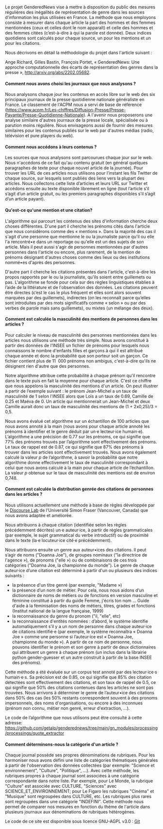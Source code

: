 Le projet GenderedNews vise à mettre à disposition du public des mesures régulières des inégalités de représentation de genre dans les sources d’information les plus utilisées en France. La méthode que nous employons consiste à mesurer dans chaque article la part des hommes et des femmes mentionnées (ceux et celles dont le nom apparaît) et celle des hommes et des femmes citées (c’est-à-dire à qui la parole est donnée). Deux indices quotidiens sont calculés pour chaque source, un pour les mentions et un pour les citations.<br>

Nous décrivons en détail la méthodologie du projet dans l'article suivant :<br>

Ange Richard, Gilles Bastin, François Portet, « GenderedNews: Une approche computationnelle des écarts de représentation des genres dans la presse », <a href ="http://arxiv.org/abs/2202.05682"> http://arxiv.org/abs/2202.05682</a>.<br>

<h4>Comment nous avons choisi les journaux que nous analysons ?</h4>

Nous analysons chaque jour les contenus en accès libre sur le web des six principaux journaux de la presse quotidienne nationale généraliste en France. Le classement de l'ACPM nous a servi de base de référence (<a href="https://www.acpm.fr/Les-chiffres/Diffusion-Presse/Presse-Payante/Presse-Quotidienne-Nationale">https://www.acpm.fr/Les-chiffres/Diffusion-Presse/Presse-Payante/Presse-Quotidienne-Nationale</a>). À l'avenir nous proposerons une analyse similaire d'autres journaux de la presse locale, spécialisée ou à parution moins régulière. Nous envisageons aussi de fournir des mesures similaires pour les contenus publiés sur le web par d'autres médias  (radio, télévision et pure players du web).

<h4>Comment nous accédons à leurs contenus ?</h4>

Les sources que nous analysons sont parcourues chaque jour sur le web. Nous n'accédons de ce fait qu'au contenu gratuit (en général quelques paragraphes de texte pour chaque nouvel article de la journée). Pour trouver les URL de ces articles nous utilisons pour l’instant les fils Twitter de chaque source, sur lesquels sont publiés des liens vers la plupart des articles. Nous collectons cette liste d’articles et leurs URL sur Twitter et accédons ensuite au texte disponible librement en ligne (tout l’article s’il s’agit d’un article gratuit, ou les premiers paragraphes disponibles s’il s’agit d’un article payant).

<h4>Qu'est-ce qu'une mention et une citation?</h4>

L'algorithme qui parcourt les contenus des sites d'information cherche deux choses différentes. D'une part il cherche les prénoms cités dans l'article que nous considérons comme des « mentions ». Dans la majorité des cas il s'agit d'une personne que mentionne le ou la journaliste parce qu'il ou elle l'a rencontré•e dans un reportage ou qu'elle est un des sujets de son article. Mais il peut aussi s'agir de personnes mentionnées par d'autres personnes dans l'article ou encore, plus rarement, de la mention de prénoms désignant d'autres choses comme des lieux ou des institutions nommé•es d'après des personnes.

D'autre part il cherche les citations présentes dans l'article, c'est-à-dire les propos rapportés par le ou la journaliste, qu'ils soient entre guillemets ou pas. L'algorithme se fonde pour cela sur des règles linguistiques établies à l’aide de la littérature et de l'observation des données. Les citations peuvent être directes (c’est le cas le plus fréquent et elles sont alors souvent marquées par des guillemets), indirectes (on les reconnaît parce qu’elles sont introduites par des mots significatifs comme « selon » ou par des verbes de parole mais sans guillemets), ou mixtes (un mélange des deux).

<h4>Comment est calculée la masculinité des mentions de personnes dans les articles ?</h4>

Pour calculer le niveau de masculinité des personnes mentionnées dans les articles nous utilisons une méthode très simple. Nous avons constitué à partir des données de l'INSEE un fichier de prénoms pour lesquels nous connaissons le nombre d'enfants filles et garçons à qui il est attribué chaque année et donc la probabilité que son porteur soit un garçon. Ce fichier contient plus de 11  000 prénoms non ambigus, c'est-à-dire qu'ils ne désignent rien d'autre que des personnes.

Notre algorithme attribue cette probabilité à chaque prénom qu'il rencontre dans le texte puis en fait la moyenne pour chaque article. C'est ce chiffre que nous appelons la masculinité des mentions d'un article. On peut illustrer à partir de l’exemple suivant : le prénom Jean-Michel a un taux de masculinité de 1 selon l'INSEE alors que Loïs a un taux de 0.69, Camille de 0.25 et Maëva de 0. Un article qui mentionnerait un Jean-Michel et deux Camille aurait donc un taux de masculinité des mentions de (1 + 2x0,25)/3 = 0,5.

Nous avons évalué cet algorithme sur un échantillon de 100 articles que nous avons annoté à la main (nous avons pour chaque article annoté les prénoms à identifier et le genre déduit par un·e lecteur·ice humain·e). L’algorithme a une précision de 0.77 sur les prénoms, ce qui signifie que 77% des prénoms trouvés par l’algorithme sont effectivement des prénoms. Le taux de rappel est de 0.87, ce qui signifie que 87% des prénoms à trouver dans les articles sont effectivement trouvés. Nous avons également calculé la valeur <i>p</i> de l’algorithme, à savoir la probabilité que notre algorithme donne effectivement le taux de masculinité correspondant à celui que nous avons calculé à la main pour chaque article de l’échantillon. La valeur <i>p</i> obtenue sur le taux de masculinité des mentions est de environ 0,748.

<h4>Comment est calculée la distribution genrée des  citations de personnes dans les articles ?</h4>

Nous utilisons actuellement une méthode à base de règles développée par le <a href="http://www.sfu.ca/discourse-lab.html">Discourse Lab</a> de l'Université Simon Fraser (Vancouver, Canada) que nous avons adaptée et améliorée.

Nous attribuons à chaque citation (identifiée selon les règles précédemment décrites) un·e auteur·ice, à partir de règles grammaticales (par exemple, le sujet grammatical du verbe introductif) ou de proximité dans le texte (la·e locuteur·ice cité·e précédemment).

Nous attribuons ensuite un genre aux auteur•ices des citations. Il peut s’agir de noms ("Doanna Joe"), de groupes nominaux ("la directrice de l'agence »), de pronoms ("elle ») ou de combinaisons de ces trois catégories ("Doanna Joe, la championne du monde"). Le genre de chaque auteur·ice d’une citation est déterminé à partir d'un ou plusieurs des indices suivants : 
<ul>
<li>la présence d'un titre genré (par exemple, "Madame »)</li>
<li>la présence d’un nom de métier. Pour cela, nous nous aidons d’un dictionnaire de noms de métiers ou de fonctions en version masculine et féminine constitué à partir du guide Femme, j'écris ton nom … Guide d'aide à la féminisation des noms de métiers, titres, grades et fonctions  (Institut national de la langue française, 1999)</li>
<li>la reconnaissance du genre du pronom ("il, "elle", etc)</li>
<li>la reconnaissance d'entités nommées : d’abord, le système identifie automatiquement s’il y a un nom de personne dans chaque auteur·ice de citations identifié·e (par exemple, le système reconnaîtra « Doanna Joe » comme une personne si l’auteur·ice est « Doanna Joe, championne du monde »). A partir de ce nom de personne, nous pouvons identifier le prénom et son genre à partir de deux dictionnaires qui attribuent un genre à chaque prénom (un inclus dans la librairie python gender-guesser et un autre construit à partir de la base INSEE des prénoms).</li>
</ul>

Cette méthode a été évaluée sur un corpus test annoté par des lecteur·ice·s humain·e·s. Sa précision est de 0.85, ce qui signifie que 85% des citation détectées sont effectivement des citations, et son taux de rappel de 0.5, ce qui signifie que 50% des citations contenues dans les articles ne sont pas trouvées. Nous arrivons à déterminer le genre de l’auteur•ice des citations dans 50% des cas (les 50% restants correspondent souvent à des pronoms impersonnels, des noms d'organisations, ou encore à des inconnues (prénom non connu, métier non genré, erreur d'extraction, ...).

Le code de l’algorithme que nous utilisons peut être consulté à cette adresse: <a href="https://github.com/getalp/genderednews/tree/main/gn_modules/processing/processings/quote_extractor">https://github.com/getalp/genderednews/tree/main/gn_modules/processing/processings/quote_extractor</a>

<h4>Comment déterminons-nous la catégorie d'un article ?</h4> 

Chaque journal possède ses propres dénominations de rubriques. Pour les harmoniser nous avons défini une liste de catégories thématiques générales à partir de l'observation des données collectées (par exemple: "Science et environnement", "Culture", "Politique", ...). Avec cette méthode, les rubriques propres à chaque journal sont associées à une catégorie correspondante dans notre liste. Par exemple, pour Le Monde, la rubrique "Culture" est associée avec CULTURE, "Sciences" avec SCIENCE_ET_ENVIRONNEMENT; pour Le Figaro les rubriques "Cinéma" et "Musique" sont regroupées dans CULTURE, etc. Les rubriques plus rares sont regroupées dans une catégorie "INDEFINI". Cette méthode nous permet de comparer nos mesures en fonction du thème de l'article dans plusieurs journaux aux dénominations de rubriques hétérogènes.

Le code de ce site est disponible sous licence GNU-AGPL v3.0 : <a href="https://github.com/getalp/genderednews">Git</a>
